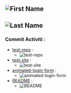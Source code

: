 ![First Name](https://img.shields.io/badge/First_Name-Yashar-yellow)
---
![Last Name](https://img.shields.io/badge/Last_Name-Mohammadi-yellow)
---
### Commit Activiti :
- [test-repo](https://github.com/Yasharmohamadi/test-repo) : 
  - ![test-repo](https://img.shields.io/github/commit-activity/m/Yasharmohamadi/test-repo)
- [test-site](https://github.com/Yasharmohamadi/test-site) : 
  - ![test-site](https://img.shields.io/github/commit-activity/m/Yasharmohamadi/test-site)
- [animated-login-form](https://github.com/Yasharmohamadi/animated-login-form) : 
  - ![animated-login-form](https://img.shields.io/github/commit-activity/m/Yasharmohamadi/animated-login-form)
- [README](https://github.com/Yasharmohamadi/README) : 
  - ![README](https://img.shields.io/github/commit-activity/m/Yasharmohamadi/README)